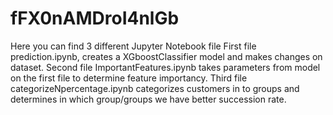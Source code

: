 # fFX0nAMDroI4nlGb

Here you can find 3 different Jupyter Notebook file
First file prediction.ipynb, creates a XGboostClassifier model and makes changes on dataset.
Second file ImportantFeatures.ipynb takes parameters from model on the first file to determine feature importancy.
Third file categorizeNpercentage.ipynb categorizes customers in to groups and determines in which group/groups we have better succession rate.
